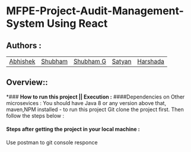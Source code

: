 # MFPE-Project-Audit-Management-System Using React

## Authors :

<table>
  <tr>
      <td>
        <a href="https://github.com/DRoy7">Abhishek</a>
        </td>
      <td>
        <a href="https://github.com/sriharish252">Shubham</a>
        </td>
      <td>
        <a href="https://github.com/Kamalesh8">Shubham G</a>
        </td>
      <td>
        <a href="https://github.com/Megha0699">Satyan</a>
        </td>
      <td>
        <a href="https://github.com/greninja199">Harshada</a>
        </td>
    </tr>
</table>

## Overview::

*### **How to run this project || Execution :**
  ####Dependencies on Other microsevices : You should have Java 8 or any version above that, maven,NPM installed - to run this project
  Git clone the project first. Then follow the steps below :<br/>

  #### Steps after getting the project in your local machine : 
  Use postman to git console responce 
    

